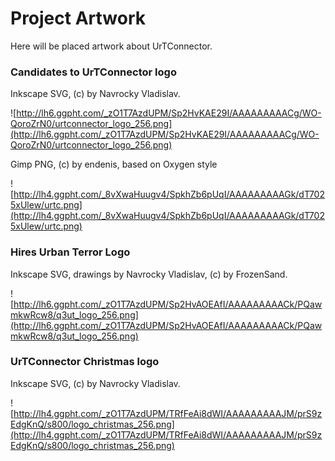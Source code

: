 # Project Artwork #
Here will be placed artwork about UrTConnector.

### Candidates to UrTConnector logo ###
Inkscape SVG, (c) by Navrocky Vladislav.

![http://lh6.ggpht.com/_zO1T7AzdUPM/Sp2HvKAE29I/AAAAAAAAACg/WO-QoroZrN0/urtconnector_logo_256.png](http://lh6.ggpht.com/_zO1T7AzdUPM/Sp2HvKAE29I/AAAAAAAAACg/WO-QoroZrN0/urtconnector_logo_256.png)


Gimp PNG, (c) by endenis, based on Oxygen style

![http://lh4.ggpht.com/_8vXwaHuugv4/SpkhZb6pUqI/AAAAAAAAAGk/dT7025xUlew/urtc.png](http://lh4.ggpht.com/_8vXwaHuugv4/SpkhZb6pUqI/AAAAAAAAAGk/dT7025xUlew/urtc.png)

### Hires Urban Terror Logo ###
Inkscape SVG, drawings by Navrocky Vladislav, (c) by FrozenSand.

![http://lh6.ggpht.com/_zO1T7AzdUPM/Sp2HvAOEAfI/AAAAAAAAACk/PQawmkwRcw8/q3ut_logo_256.png](http://lh6.ggpht.com/_zO1T7AzdUPM/Sp2HvAOEAfI/AAAAAAAAACk/PQawmkwRcw8/q3ut_logo_256.png)

### UrTConnector Christmas logo ###
Inkscape SVG, (c) by Navrocky Vladislav.

![http://lh4.ggpht.com/_zO1T7AzdUPM/TRfFeAi8dWI/AAAAAAAAAJM/prS9zEdgKnQ/s800/logo_christmas_256.png](http://lh4.ggpht.com/_zO1T7AzdUPM/TRfFeAi8dWI/AAAAAAAAAJM/prS9zEdgKnQ/s800/logo_christmas_256.png)